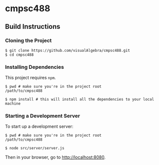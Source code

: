# cmpsc488

## Build Instructions

### Cloning the Project
```shell
$ git clone https://github.com/visualAlgebra/cmpsc488.git
$ cd cmpsc488
```

### Installing Dependencies
This project requires `npm`.

```shell
$ pwd # make sure you're in the project root
/path/to/cmpsc488

$ npm install # this will install all the dependencies to your local machine
```

### Starting a Development Server
To start up a development server:

```shell
$ pwd # make sure you're in the project root
/path/to/cmpsc488

$ node src/server/server.js
```

Then in your browser, go to [http://localhost:8080](http://localhost:8080).
